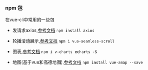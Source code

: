 ### npm 包
在vue-cli中常用的一些包

- 发请求axios,[参考文档](https://www.kancloud.cn/yunye/axios/234845)
`npm install axios`

- 轮播滚动展示,[参考文档](https://www.npmjs.com/package/vue-seamless-scroll)
`npm i vue-seamless-scroll`

- 图表,[参考文档](https://v-charts.js.org/#/)
`npm i v-charts echarts -S`

- 地图(基于vue和高德地图),[参考文档](https://elemefe.github.io/vue-amap/#/)
`npm install vue-amap --save`